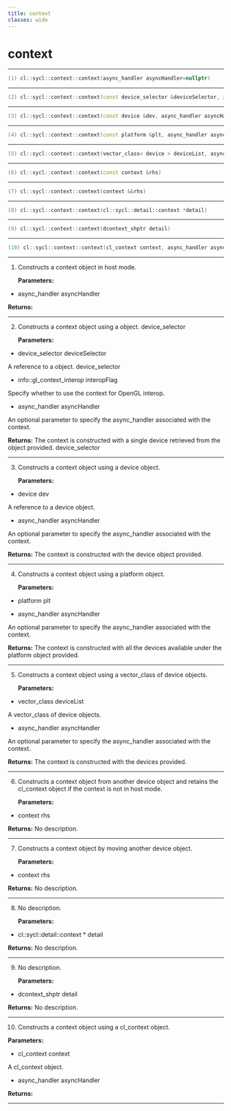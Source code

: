 ```yaml
---
title: context
classes: wide
---
```

# context

---

```cpp
(1) cl::sycl::context::context(async_handler asyncHandler=nullptr)
```

---

```cpp
(2) cl::sycl::context::context(const device_selector &deviceSelector, info::gl_context_interop interopFlag, async_handler asyncHandler=nullptr)
```

---

```cpp
(3) cl::sycl::context::context(const device &dev, async_handler asyncHandler=nullptr)
```

---

```cpp
(4) cl::sycl::context::context(const platform &plt, async_handler asyncHandler=nullptr)
```

---

```cpp
(5) cl::sycl::context::context(vector_class< device > deviceList, async_handler asyncHandler=nullptr)
```

---

```cpp
(6) cl::sycl::context::context(const context &rhs)
```

---

```cpp
(7) cl::sycl::context::context(context &&rhs)
```

---

```cpp
(8) cl::sycl::context::context(cl::sycl::detail::context *detail)
```

---

```cpp
(9) cl::sycl::context::context(dcontext_shptr detail)
```

---

```cpp
(10) cl::sycl::context::context(cl_context context, async_handler asyncHandler=nullptr)
```

---

1. Constructs a context object in host mode. 

   **Parameters:**

  * async_handler asyncHandler

   

   **Returns:** 

---

2. Constructs a context object using a  object. device_selector

   **Parameters:**

  * device_selector deviceSelector

   A reference to a  object. device_selector

  * info::gl_context_interop interopFlag

   Specify whether to use the context for OpenGL interop. 

  * async_handler asyncHandler

   An optional parameter to specify the async_handler associated with the context. 

   **Returns:** The context is constructed with a single device retrieved from the  object provided. device_selector

---

3. Constructs a context object using a device object. 

   **Parameters:**

  * device dev

   A reference to a device object. 

  * async_handler asyncHandler

   An optional parameter to specify the async_handler associated with the context. 

   **Returns:** The context is constructed with the device object provided. 

---

4. Constructs a context object using a platform object. 

   **Parameters:**

  * platform plt

   

  * async_handler asyncHandler

   An optional parameter to specify the async_handler associated with the context. 

   **Returns:** The context is constructed with all the devices available under the platform object provided. 

---

5. Constructs a context object using a vector_class of device objects. 

   **Parameters:**

  * vector_class deviceList

   A vector_class of device objects. 

  * async_handler asyncHandler

   An optional parameter to specify the async_handler associated with the context. 

   **Returns:** The context is constructed with the devices provided. 

---

6. Constructs a context object from another device object and retains the cl_context object if the context is not in host mode. 

   **Parameters:**

  * context rhs

   

   **Returns:** No description.

---

7. Constructs a context object by moving another device object. 

   **Parameters:**

  * context rhs

   

   **Returns:** No description.

---

8. No description.

   **Parameters:**

  * cl::sycl::detail::context * detail

   

   **Returns:** No description.

---

9. No description.

   **Parameters:**

  * dcontext_shptr detail

   

   **Returns:** No description.

---

10. Constructs a context object using a cl_context object. 

   **Parameters:**

  * cl_context context

   A cl_context object. 

  * async_handler asyncHandler

   

   **Returns:** 

---

